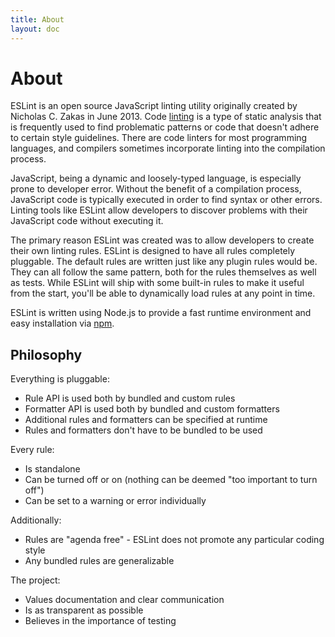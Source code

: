 ```yaml
---
title: About
layout: doc
---
```

<!-- Note: No pull requests accepted for this file. See README.md in the root directory for details. -->

# About

ESLint is an open source JavaScript linting utility originally created by Nicholas C. Zakas in June 2013. Code [linting][] is a type of static analysis that is frequently used to find problematic patterns or code that doesn't adhere to certain style guidelines. There are code linters for most programming languages, and compilers sometimes incorporate linting into the compilation process.

JavaScript, being a dynamic and loosely-typed language, is especially prone to developer error. Without the benefit of a compilation process, JavaScript code is typically executed in order to find syntax or other errors. Linting tools like ESLint allow developers to discover problems with their JavaScript code without executing it.

The primary reason ESLint was created was to allow developers to create their own linting rules. ESLint is designed to have all rules completely pluggable. The default rules are written just like any plugin rules would be. They can all follow the same pattern, both for the rules themselves as well as tests. While ESLint will ship with some built-in rules to make it useful from the start, you'll be able to dynamically load rules at any point in time.

ESLint is written using Node.js to provide a fast runtime environment and easy installation via [npm][].

[linting]: http://en.wikipedia.org/wiki/Lint_(software)
[npm]: http://npmjs.org/

## Philosophy

Everything is pluggable:

* Rule API is used both by bundled and custom rules
* Formatter API is used both by bundled and custom formatters
* Additional rules and formatters can be specified at runtime
* Rules and formatters don't have to be bundled to be used

Every rule:

* Is standalone
* Can be turned off or on (nothing can be deemed "too important to turn off")
* Can be set to a warning or error individually

Additionally:

* Rules are "agenda free" - ESLint does not promote any particular coding style
* Any bundled rules are generalizable

The project:

* Values documentation and clear communication
* Is as transparent as possible
* Believes in the importance of testing
